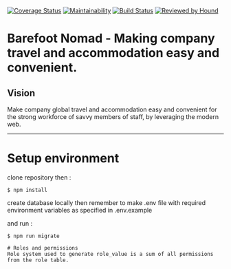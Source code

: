 
[![Coverage Status](https://coveralls.io/repos/github/andela/technites-bn-backend/badge.svg?branch=develop)](https://coveralls.io/github/andela/technites-bn-backend?branch=develop)
[![Maintainability](https://api.codeclimate.com/v1/badges/a5fa230c63f46d23a649/maintainability)](https://codeclimate.com/github/andela/technites-bn-backend/maintainability)
[![Build Status](https://travis-ci.org/andela/technites-bn-backend.svg?branch=develop)](https://travis-ci.org/andela/technites-bn-backend)     [![Reviewed by Hound](https://img.shields.io/badge/Reviewed_by-Hound-8E64B0.svg)](https://houndci.com)

Barefoot Nomad - Making company travel and accommodation easy and convenient.
=======

## Vision
Make company global travel and accommodation easy and convenient for the strong workforce of savvy members of staff, by leveraging the modern web.

---

# Setup  environment
clone repository then :
```shell
$ npm install
```
create database locally then remember to make .env file with required environment variables as specified in .env.example  

and run :
```shell
$ npm run migrate

# Roles and permissions 
Role system used to generate role_value is a sum of all permissions from the role table.
```
